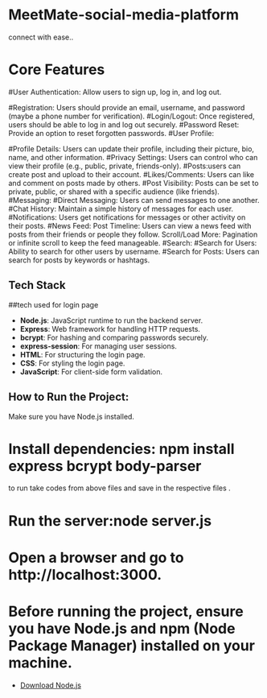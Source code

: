 # MeetMate-social-media-platform
connect with ease..


 # Core Features
#User Authentication: Allow users to sign up, log in, and log out.

#Registration: Users should provide an email, username, and password (maybe a phone number for verification).
#Login/Logout: Once registered, users should be able to log in and log out securely.
#Password Reset: Provide an option to reset forgotten passwords.
#User Profile:

#Profile Details: Users can update their profile, including their picture, bio, name, and other information.
#Privacy Settings: Users can control who can view their profile (e.g., public, private, friends-only).
#Posts:users can create post and upload to their account.
#Likes/Comments: Users can like and comment on posts made by others.
#Post Visibility: Posts can be set to private, public, or shared with a specific audience (like friends).
#Messaging:
#Direct Messaging: Users can send messages to one another.
#Chat History: Maintain a simple history of messages for each user.
#Notifications: Users get notifications for messages or other activity on their posts.
#News Feed: Post Timeline: Users can view a news feed with posts from their friends or people they follow.
Scroll/Load More: Pagination or infinite scroll to keep the feed manageable.
#Search:
#Search for Users: Ability to search for other users by username.
#Search for Posts: Users can search for posts by keywords or hashtags.



## Tech Stack 
##tech used for login page 

- **Node.js**: JavaScript runtime to run the backend server.
- **Express**: Web framework for handling HTTP requests.
- **bcrypt**: For hashing and comparing passwords securely.
- **express-session**: For managing user sessions.
- **HTML**: For structuring the login page.
- **CSS**: For styling the login page.
- **JavaScript**: For client-side form validation.


## How to Run the Project:
Make sure you have Node.js installed.
# Install dependencies: npm install express bcrypt body-parser
to run take codes from above  files and save  in the respective files .

# Run the server:node server.js
# Open a browser and go to http://localhost:3000.
 

# Before running the project, ensure you have **Node.js** and **npm** (Node Package Manager) installed on your machine.

- [Download Node.js](https://nodejs.org/)
